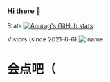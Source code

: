 ### Hi there 👋
Stats
[![Anurag's GitHub stats](https://github-readme-stats.vercel.app/api?username=wjw233)](https://github.com/anuraghazra/github-readme-stats)

Vistors (since 2021-6-6)
![:name](https://count.getloli.com/get/@:name)

# 会点吧（

